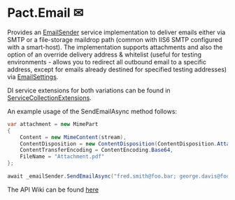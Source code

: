 # Pact.Email ✉
Provides an [EmailSender](Pact.Email/EmailSender.cs) service implementation to deliver emails either via SMTP or a file-storage maildrop path (common with IIS6 SMTP configured with a smart-host).
The implementation supports attachments and also the option of an override delivery address & whitelist (useful for testing environments - allows you to redirect all outbound email to a specific address, except for emails already destined for specified testing addresses) via [EmailSettings](Pact.Email/EmailSettings.cs).

DI service extensions for both variations can be found in [ServiceCollectionExtensions](Pact.Email/ServiceCollectionExtensions.cs).

An example usage of the SendEmailAsync method follows:
```c#
var attachment = new MimePart
{
    Content = new MimeContent(stream),
    ContentDisposition = new ContentDisposition(ContentDisposition.Attachment),
    ContentTransferEncoding = ContentEncoding.Base64,
    FileName = "Attachment.pdf"
};
  
await _emailSender.SendEmailAsync("fred.smith@foo.bar; george.davis@foo.bar", "Hello World!", "Howdy", attachment);
```
The API Wiki can be found [here](https://github.com/assureddt/pact/wiki/Pact-Email-Index)
